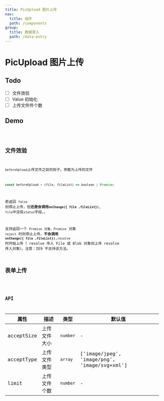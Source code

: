 ```yaml
---
title: PicUpload 图片上传
nav:
  title: 组件
  path: /components
group:
  title: 数据录入
  path: /data-entry
---
```


# PicUpload 图片上传

## Todo

- [ ] 文件效验
- [ ] Value 初始化
- [ ] 上传文件件个数

## Demo

<code src="./demo/Demo1.tsx" />

## 文件效验

`beforeUpload`上传文件之前的钩子，参数为上传的文件

```js
const beforeUpload = (file, fileList) => boolean | Promise;
```

若返回 `false` 则停止上传，但**还是会调用`onChange({ file ,fileList})`**, `file`中没有`status`字段，。

支持返回一个 `Promise` `对象，Promise` 对象 `reject` 时则停止上传，**不会调用 `onChange({ file ,fileList})`**,`resolve` 时开始上传（ resolve 传入 File 或 Blob 对象则上传 resolve 传入对象）。注意：IE9 不支持该方法。

## 表单上传

<code src="./demo/Demo2.tsx" />

## API

| 属性       | 描述         | 类型     | 默认值                                       |
| ---------- | ------------ | -------- | -------------------------------------------- |
| acceptSize | 上传文件大小 | `number` | -                                            |
| acceptType | 上传文件类型 | `array`  | ['image/jpeg', 'image/png', 'image/svg+xml'] |
| limit      | 上传文件个数 | `number` | -                                            |
